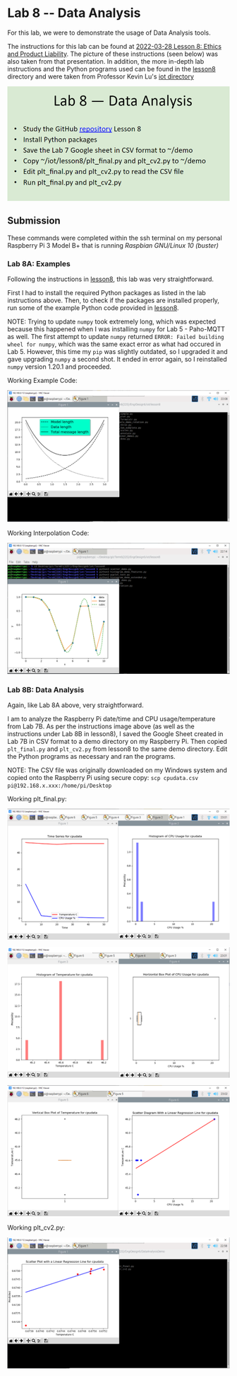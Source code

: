 # Lab 8 -- Data Analysis
For this lab, we were to demonstrate the usage of Data Analysis tools.

The instructions for this lab can be found at [2022-03-28 Lesson 8: Ethics and Product Liability](https://goo.gl/HxZ1rt). The picture of these instructions (seen below) was also taken from that presentation. In addition, the more in-depth lab instructions and the Python programs used can be found in the [lesson8](./lesson8) directory and were taken from Professor Kevin Lu's [iot directory](https://github.com/kevinwlu/iot/tree/master/lesson8)

![Lab Instructions](./Instructions.PNG)

## Submission
These commands were completed within the ssh terminal on my personal Raspberry Pi 3 Model B+ that is running *Raspbian GNU/Linux 10 (buster)*

### Lab 8A: Examples
Following the instructions in [lesson8](https://github.com/kevinwlu/iot/tree/master/lesson8), this lab was very straightforward. 

First I had to install the required Python packages as listed in the lab instructions above. Then, to check if the packages are installed properly, run some of the example Python code provided in [lesson8](./lesson8).

NOTE: Trying to update `numpy` took extremely long, which was expected because this happened when I was installing `numpy` for Lab 5 - Paho-MQTT as well. The first attempt to update `numpy` returned `ERROR: Failed building wheel for numpy`, which was the same exact error as what had occured in Lab 5. However, this time my `pip` was slightly outdated, so I upgraded it and gave upgrading `numpy` a second shot. It ended in error again, so I reinstalled `numpy` version 1.20.1 and proceeded.

Working Example Code:

![legend_demo.py](./example_code.PNG)

Working Interpolation Code:

![Interpolation Example](./interpolation_example.PNG)

### Lab 8B: Data Analysis
Again, like Lab 8A above, very straightforward. 

I am to analyze the Raspberry Pi date/time and CPU usage/temperature from Lab 7B. As per the instructions image above (as well as the instructions under Lab 8B in lesson8), I saved the Google Sheet created in Lab 7B in CSV format to a demo directory on my Raspberry Pi. Then copied `plt_final.py` and `plt_cv2.py` from lesson8 to the same demo directory. Edit the Python programs as necessary and ran the programs.

NOTE: The CSV file was originally downloaded on my Windows system and copied onto the Raspberry Pi using secure copy: `scp cpudata.csv pi@192.168.x.xxx:/home/pi/Desktop`

Working plt_final.py:

![plt_final_1.py](./plt_final_1.PNG)

![plt_final_2.py](./plt_final_2.PNG)

![plt_final_3.py](./plt_final_3.PNG)

Working plt_cv2.py:

![plt_cv2.py](./plt_cv2.PNG)